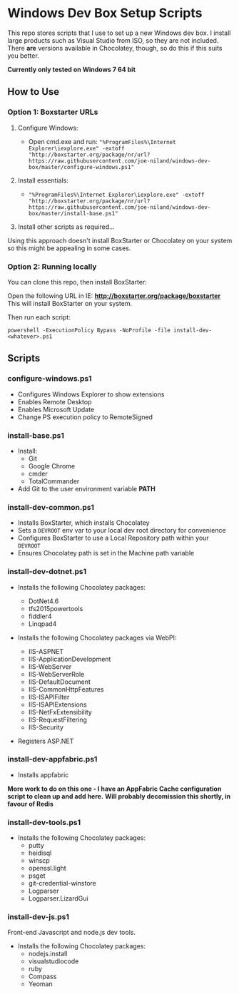 Windows Dev Box Setup Scripts
==============================

This repo stores scripts that I use to set up a new Windows dev box. I install large products such as Visual Studio from ISO, so they are not included. There **are** versions available in Chocolatey, though, so do this if this suits you better.

**Currently only tested on Windows 7 64 bit**

How to Use
-------------

### Option 1: Boxstarter URLs

1. Configure Windows: 
   + Open cmd.exe and run: `"%ProgramFiles%\Internet Explorer\iexplore.exe" -extoff "http://boxstarter.org/package/nr/url?https://raw.githubusercontent.com/joe-niland/windows-dev-box/master/configure-windows.ps1"`

2. Install essentials:
   +  `"%ProgramFiles%\Internet Explorer\iexplore.exe" -extoff "http://boxstarter.org/package/nr/url?https://raw.githubusercontent.com/joe-niland/windows-dev-box/master/install-base.ps1"`

3. Install other scripts as required...

Using this approach doesn't install BoxStarter or Chocolatey on your system so this might be appealing in some cases.

### Option 2: Running locally

You can clone this repo, then install BoxStarter:

Open the following URL in IE: **http://boxstarter.org/package/boxstarter**
This will install BoxStarter on your system.

Then run each script:

`powershell -ExecutionPolicy Bypass -NoProfile -file install-dev-<whatever>.ps1`


Scripts
----------

### configure-windows.ps1

+ Configures Windows Explorer to show extensions
+ Enables Remote Desktop
+ Enables Microsoft Update
+ Change PS execution policy to RemoteSigned

### install-base.ps1

+ Install:
   * Git
   * Google Chrome
   * cmder
   * TotalCommander
+ Add Git to the user environment variable **PATH**

### install-dev-common.ps1

+ Installs BoxStarter, which installs Chocolatey
+ Sets a `DEVROOT` env var to your local dev root directory for convenience
+ Configures BoxStarter to use a Local Repository path within your `DEVROOT`
+ Ensures Chocolatey path is set in the Machine path variable

### install-dev-dotnet.ps1

+ Installs the following Chocolatey packages:
    * DotNet4.6 
    * tfs2015powertools 
    * fiddler4
    * Linqpad4 

+ Installs the following Chocolatey packages via WebPI:
    * IIS-ASPNET 
    * IIS-ApplicationDevelopment 
    * IIS-WebServer 
    * IIS-WebServerRole 
    * IIS-DefaultDocument 
    * IIS-CommonHttpFeatures 
    * IIS-ISAPIFilter 
    * IIS-ISAPIExtensions 
    * IIS-NetFxExtensibility 
    * IIS-RequestFiltering 
    * IIS-Security

+ Registers ASP.NET

### install-dev-appfabric.ps1

+ Installs appfabric

**More work to do on this one - I have an AppFabric Cache configuration script to clean up and add here.**
**Will probably decomission this shortly, in favour of Redis**

### install-dev-tools.ps1

+ Installs the following Chocolatey packages:
    * putty 
    * heidisql 
    * winscp 
    * openssl.light 
    * psget 
    * git-credential-winstore
    * Logparser 
    * Logparser.LizardGui

### install-dev-js.ps1

Front-end Javascript and node.js dev tools.

+ Installs the following Chocolatey packages:
    * nodejs.install 
    * visualstudiocode
    * ruby 
    * Compass 
    * Yeoman

